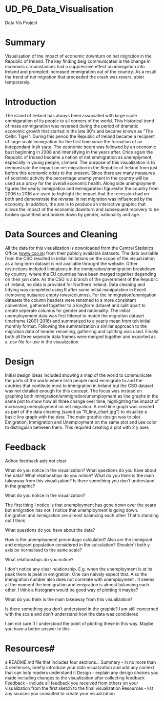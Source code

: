 # UD_P6_Data_Visualisation
Data Vis Project

# Summary

Visualisation of the impact of economic downturn on net migration in the Republic of Ireland. 
The key finding beig communicated is the change in economic circumstances had a suppressive effect on immigation into Ireland and prompted increased emmigration out of the country. 
As a result the trend of net migration that preceeded the crash was revers, abiet temporaraly.

# Introduction

The island of Ireland has always been associated with large scale emmigaration of its people to all corners of the world. 
This historical trend of mass emmigaration was reversed during the period of dramatic economic growth that started in the late 90's and became known as "The Celtic Tiger".
During this period the Republic of Ireland became a recipient of large scale immigration for the first time since the formation of an independant Irish state.
The economic boom was followed by an economic bust beginning in 2008 and intensifying in the years after. 
Once again the Republic of Ireland became a nation of net emmigration as unemplyment, especially in young people, climbed. The purpose of this visualization is to 
demonstrate the impact on net migration in the Republic of Ireland from just before this economic crisis to the present. Since there are many measures of econimic activity the
percentage unemplyment in the country will be used as a proxy for the overall economic health. Along side unemployment figures the yearly immigration and emmigaration figuresfor the 
country from 2006 to 2016 are used to highlight the impact that the recession had on both and demonstrate the reversal in net migration was influenced by the economy.
In addition, the aim is to produce an interactive graphic that allows the impact of the economic downturn and subsequent recovery to be broken quantified and broken down by gender, nationality and age.

# Data Sources and Cleaning

All the data for this visualization is downloaded from the Central Statistics Office (www.cso.ie) from their publcly available datasets. 
The data available from the CSO resulted in initial limitations on the scope of the visualization as a long term dataset is not available throught the website. Other restrictions included limitations in the immigration/emmigration breakdown by country, where the EU countries have been merged together depending on their join date. 
As the CSO is a branch of the government of the Republic of Ireland, no data is provided for Northern Ireland.
Data cleaning and tidying was completed using R after some initial manipulation in Excell (removing nuisance empty rows/columns). For the immigration/emmigation datasets the
column headers were renamed to a more consistant convention, gathered together to a longform dataset and split apart to create seperate columns for gender and nationality.
The initial unemployement data was first filtered to match the migration dataset timeframe (2001-2016) and summarized to a yearly mean from teh initial monthly format. 
Following the summarization a similar approach to the migration data of header renaming, gathering and splitting was used. 
Finally both all three seperate data frames were merged together and exported as a .csv file for use in the visualization.

# Design

Initial design ideas included showing a map of the world to communicate the parts of the world where Irish people most emmigrate to and the coutries that contibute most to immigration in Ireland but the CSO dataset was not detailed enough for this concept. 
The focus was instead on graphing both immigration/emmigration/unemployment as line graphs in the same plot to show how all three change over time, highlighting the impact of increasing unemployment on net migration. 
A rev0 line graph was created as part of the data cleaning (saved as "R_line_chart.jpg") to visualize a basic line graph with the data.
The main graphic design was to plot Emigration, Immigration and Unemployment on the same plot and use color to distinguish between them. 
This required creating a plot with 2 y axes


# Feedback

Adhoc feedback
axis not clear 

What do you notice in the visualization?
What questions do you have about the data?
What relationships do you notice?
What do you think is the main takeaway from this visualization?
Is there something you don’t understand in the graphic?

What do you notice in the visualization?

The first thing I notice is that unemployment has gone down  over the years but emigration has not.
I notice that unemployment is going down. Emigration and immigration are almost balancing each other
That's standing out I think

What questions do you have about the data?

How is the unemployment percentage calculated? Also are the immigrant and emigrant population considered in the calculation?
Shouldn't both y axis be normalised to the same scale?

What relationships do you notice?

I don't notice any clear relationship. E.g. when the unemployment is at its peak there is peak in emigration. One can naively expect that. Also the immigration number also does not correlate with unemployment .
It seems at the moment the immigration and emigration is almost balancing each other. I think a histogram would be good way of plotting it maybe?

What do you think is the main takeaway from this visualization?

Is there something you don’t understand in the graphic?
I am still concerned with the scale and don't understand how the data was condidered

I am not sure if I understood the point of plotting these in this way. Maybe you have a better answer to this

# Resources#

a README.md file that includes four sections...
Summary - in no more than 4 sentences, briefly introduce your data visualization and add any context that can help readers understand it
Design - explain any design choices you made including changes to the visualization after collecting feedback
Feedback - include all feedback you received from others on your visualization from the first sketch to the final visualization
Resources - list any sources you consulted to create your visualization
